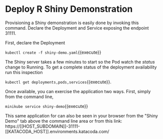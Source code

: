 # Deploy R Shiny Demonstration #

Provisioning a Shiny demonstration is easily done by invoking this command. Declare the Deployment and Service exposing the endpoint 31111.

First, declare the Deployment

`kubectl create -f shiny-demo.yaml`{{execute}}

The Shiny server takes a few minutes to start so the Pod watch the _status_ change to Running. To get a complete status of the deployment availability run this inspection

`kubectl get deployments,pods,services`{{execute}}.

Once available, you can exercise the application two ways. First, simply from the command line,

`minikube service shiny-demo`{{execute}}

This same application for can also be seen in your browser from the "Shiny Demo" tab above the command line area or from this link: https://[[HOST_SUBDOMAIN]]-31111-[[KATACODA_HOST]].environments.katacoda.com/
